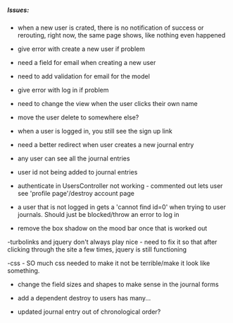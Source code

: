 ##### Issues:

- when a new user is crated, there is no notification of success or rerouting, right now, the same page shows, like nothing even happened

- give error with create a new user if problem

- need a field for email when creating a new user
- need to add validation for email for the model

- give error with log in if problem

- need to change the view when the user clicks their own name
- move the user delete to somewhere else?

- when a user is logged in, you still see the sign up link

- need a better redirect when user creates a new journal entry

- any user can see all the journal entries

- user id not being added to journal entries

- authenticate in UsersController not working - commented out lets user see 'profile page'/destroy account page

- a user that is not logged in gets a 'cannot find id=0' when trying to user journals. Should just be blocked/throw an error to log in

- remove the box shadow on the mood bar once that is worked out

-turbolinks and jquery don't always play nice - need to fix it so that after clicking through the site a few times, jquery is still functioning

-css - SO much css needed to make it not be terrible/make it look like something.

- change the field sizes and shapes to make sense in the journal forms

- add a dependent destroy to users has many...

- updated journal entry out of chronological order?
